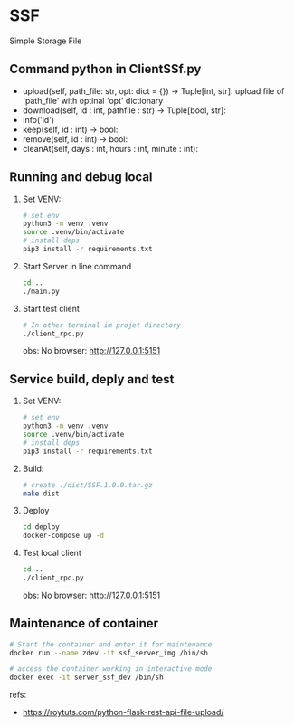 # SSF
Simple Storage File

## Command python in ClientSSf.py
- upload(self, path_file: str, opt: dict = {}) -> Tuple[int, str]:
    upload file of 'path_file' with optinal 'opt' dictionary 
- download(self, id : int, pathfile : str) -> Tuple[bool, str]:
- info('id') 
- keep(self, id : int) -> bool:
- remove(self, id : int) -> bool:
- cleanAt(self, days : int, hours : int, minute : int):


## Running and debug local
1. Set VENV:
    ```bash
    # set env
    python3 -m venv .venv
    source .venv/bin/activate
    # install deps
    pip3 install -r requirements.txt
    ```

2. Start Server in line command
    ```bash
    cd ..
    ./main.py
    ```

3. Start test client
    ```bash
    # In other terminal im projet directory
    ./client_rpc.py
    ```
    obs: No browser: http://127.0.0.1:5151 


## Service build, deply and test
1. Set VENV:
    ```bash
    # set env
    python3 -m venv .venv
    source .venv/bin/activate
    # install deps
    pip3 install -r requirements.txt
    ```

2. Build:
    ```bash
    # create ./dist/SSF.1.0.0.tar.gz
    make dist
    ```

3. Deploy
    ```bash
    cd deploy
    docker-compose up -d
    ```

4. Test local client
    ```bash
    cd ..
    ./client_rpc.py
    ```
    obs: No browser: http://127.0.0.1:5151 

## Maintenance of container
```bash
# Start the container and enter it for maintenance
docker run --name zdev -it ssf_server_img /bin/sh

# access the container working in interactive mode
docker exec -it server_ssf_dev /bin/sh
```

refs: 
- https://roytuts.com/python-flask-rest-api-file-upload/